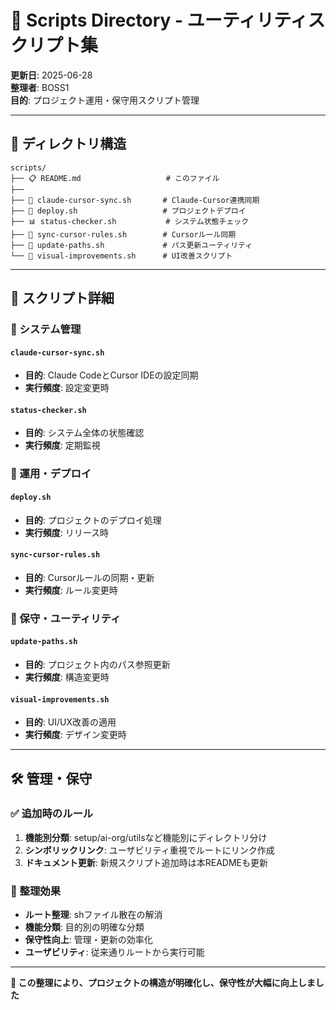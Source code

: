 # 📁 Scripts Directory - ユーティリティスクリプト集

**更新日**: 2025-06-28  
**整理者**: BOSS1  
**目的**: プロジェクト運用・保守用スクリプト管理

---

## 📂 ディレクトリ構造

```
scripts/
├── 📋 README.md                   # このファイル
├── 
├── 🔧 claude-cursor-sync.sh       # Claude-Cursor連携同期
├── 🚀 deploy.sh                   # プロジェクトデプロイ
├── 📊 status-checker.sh           # システム状態チェック
├── 🔄 sync-cursor-rules.sh        # Cursorルール同期
├── 🔧 update-paths.sh             # パス更新ユーティリティ
└── 🎨 visual-improvements.sh      # UI改善スクリプト
```

---

## 🎯 スクリプト詳細

### 🔧 システム管理

#### `claude-cursor-sync.sh`
- **目的**: Claude CodeとCursor IDEの設定同期
- **実行頻度**: 設定変更時

#### `status-checker.sh`
- **目的**: システム全体の状態確認
- **実行頻度**: 定期監視

### 🚀 運用・デプロイ

#### `deploy.sh`
- **目的**: プロジェクトのデプロイ処理
- **実行頻度**: リリース時

#### `sync-cursor-rules.sh`
- **目的**: Cursorルールの同期・更新
- **実行頻度**: ルール変更時

### 🔧 保守・ユーティリティ

#### `update-paths.sh`
- **目的**: プロジェクト内のパス参照更新
- **実行頻度**: 構造変更時

#### `visual-improvements.sh`
- **目的**: UI/UX改善の適用
- **実行頻度**: デザイン変更時

---

## 🛠️ 管理・保守

### ✅ 追加時のルール
1. **機能別分類**: setup/ai-org/utilsなど機能別にディレクトリ分け
2. **シンボリックリンク**: ユーザビリティ重視でルートにリンク作成
3. **ドキュメント更新**: 新規スクリプト追加時は本READMEも更新

### 🔄 整理効果
- **ルート整理**: shファイル散在の解消
- **機能分類**: 目的別の明確な分類
- **保守性向上**: 管理・更新の効率化
- **ユーザビリティ**: 従来通りルートから実行可能

---

**📁 この整理により、プロジェクトの構造が明確化し、保守性が大幅に向上しました**